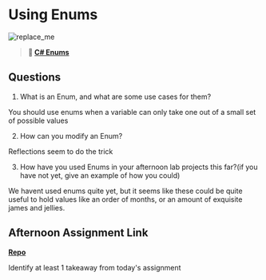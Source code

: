 # Using Enums

![replace_me](https://codeworks.blob.core.windows.net/public/assets/img/illustrations/placeholder.svg)

> **📖 [C# Enums](https://codeworksacademy.com/fs-student-guide/resources/wk10/03-Enums)**

## Questions

1. What is an Enum, and what are some use cases for them?

You should use enums when a variable can only take one out of a small set of possible values


2. How can you modify an Enum?

Reflections seem to do the trick


3. How have you used Enums in your afternoon lab projects this far?(if you have not yet, give an example of how you could)

We havent used enums quite yet, but it seems like these could be quite useful to hold values like an order of months, or an amount of exquisite james and jellies.


## Afternoon Assignment Link

**[Repo](https://github.com/IsaiahSnyder-Programming/<ASSIGNMENT_REPO>)**

Identify at least 1 takeaway from today's assignment
